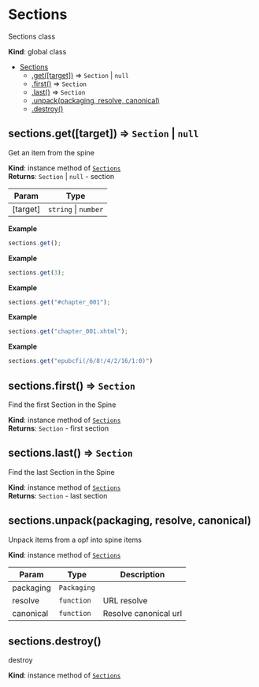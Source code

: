 <a name="Sections"></a>

# Sections
Sections class

**Kind**: global class  

* [Sections](#Sections)
    * [.get([target])](#Sections+get) ⇒ <code>Section</code> \| <code>null</code>
    * [.first()](#Sections+first) ⇒ <code>Section</code>
    * [.last()](#Sections+last) ⇒ <code>Section</code>
    * [.unpack(packaging, resolve, canonical)](#Sections+unpack)
    * [.destroy()](#Sections+destroy)

<a name="Sections+get"></a>

## sections.get([target]) ⇒ <code>Section</code> \| <code>null</code>
Get an item from the spine

**Kind**: instance method of [<code>Sections</code>](#Sections)  
**Returns**: <code>Section</code> \| <code>null</code> - section  

| Param | Type |
| --- | --- |
| [target] | <code>string</code> \| <code>number</code> | 

**Example**  
```js
sections.get();
```
**Example**  
```js
sections.get(3);
```
**Example**  
```js
sections.get("#chapter_001");
```
**Example**  
```js
sections.get("chapter_001.xhtml");
```
**Example**  
```js
sections.get("epubcfi(/6/8!/4/2/16/1:0)")
```
<a name="Sections+first"></a>

## sections.first() ⇒ <code>Section</code>
Find the first Section in the Spine

**Kind**: instance method of [<code>Sections</code>](#Sections)  
**Returns**: <code>Section</code> - first section  
<a name="Sections+last"></a>

## sections.last() ⇒ <code>Section</code>
Find the last Section in the Spine

**Kind**: instance method of [<code>Sections</code>](#Sections)  
**Returns**: <code>Section</code> - last section  
<a name="Sections+unpack"></a>

## sections.unpack(packaging, resolve, canonical)
Unpack items from a opf into spine items

**Kind**: instance method of [<code>Sections</code>](#Sections)  

| Param | Type | Description |
| --- | --- | --- |
| packaging | <code>Packaging</code> |  |
| resolve | <code>function</code> | URL resolve |
| canonical | <code>function</code> | Resolve canonical url |

<a name="Sections+destroy"></a>

## sections.destroy()
destroy

**Kind**: instance method of [<code>Sections</code>](#Sections)  
